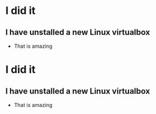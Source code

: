 # I did it
## I have unstalled a new Linux virtualbox
* That is amazing
# I did it
## I have unstalled a new Linux virtualbox
* That is amazing

